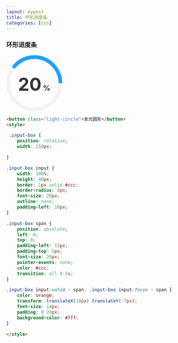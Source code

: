 ```yaml
---
layout: mypost
title: 环形进度条
categories: [css]
---
```



### 环形进度条

<div class="contain">
    <div class="percent">
        <svg>
            <circle r="70" cx="70" cy="70"/>
            <circle id="circle" r="70" cx="70" cy="70"/>
        </svg>
        <div class="number">
            <h3>
                <span id="percent">20</span>
                <span>%</span>
            </h3>
        </div>
    </div>
</div>

<style>

.percent {
    position: relative;
    width: 150px;
    height: 150px;
}

.percent svg {
    width: 150px;
    height: 150px;
}

.percent svg circle {
    fill: none;
    stroke-width: 10;
    stroke: #000;
    transform: translate(5px, 5px);
    stroke-dasharray: 440; /*虚线长度圆的周长：2*70*3.14 = 440 */
    stroke-dashoffset: 440;
}

.percent svg circle:nth-child(1) {
    stroke-dasharray: 0;
    stroke: #f3f3f3;
}

.percent svg circle:nth-child(2) {
    stroke-dasharray: calc(440 - 440 * (20 / 100));
    stroke: #21a0ff;
}

.percent .number {
    position: absolute;
    left: 0;
    top: 0;
    width: 100%;
    height: 100%;
    display: flex;
    justify-content: center;
    align-items: center;
    color: #333;
}

.percent .number span:nth-child(1){
    font-size: 48px;
}

.percent .number span:nth-child(2){
    font-size: 20px;
}
</style>

<script type="text/javascript">
    const percentBox = document.querySelector('#percent');
    const circle = document.querySelector('#circle');
    let percent = 20;
    const timer = setInterval(() => {
        percent += Math.ceil(Math.random() * 30);
        if (percent > 100) {
            percent = 100;
            clearInterval(timer);
        }
        // let stroke = 440 - 440 * (percent / 100);
        // let strokeStr = "calc(" + stroke + ")";
        percentBox.innerHTML = percent
        circle.style.strokeDashoffset = `calc(440-440*(${percent}/100))`
        // circle.style.strokeDashoffset = strokeStr
    }, 500)
</script>

```html
<button class="light-circle">发光圆形</button>
<style>

 .input-box {
    position: relative;
    width: 250px;

}

.input-box input {
    width: 100%;
    height: 40px;
    border: 1px solid #ccc;
    border-radius: 8px;
    font-size: 20px;
    outline: none;
    padding-left: 10px;
}

.input-box span {
    position: absolute;
    left: 0;
    top: 0;
    padding-left: 15px;
    padding-top: 5px;
    font-size: 20px;
    pointer-events: none;
    color: #ccc;
    transition: all 0.5s;
}

.input-box input:valid ~ span, .input-box input:focus ~ span {
    color: orange;
    transform: translateX(10px) translateY(-7px);
    font-size: 14px;
    padding: 0 20px;
    background-color: #fff;
}

</style>
```
